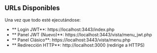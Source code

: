 
##  URLs Disponibles

Una vez que todo esté ejecutándose:

- ** Login JWT**: https://localhost:3443/index.php
- ** Panel JWT (Nuevo)**: https://localhost:3443/vista/menu_jwt.php  
- ** Panel Clásico**: https://localhost:3443/vista/menu.php
- ** Redirección HTTP**: http://localhost:3000 (redirige a HTTPS)
